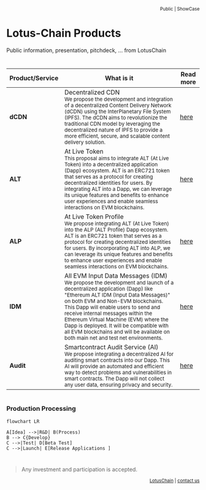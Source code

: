 <div align="right">
<sub>Public | ShowCase</sub>
</div>
 
# Lotus-Chain Products
Public information, presentation, pitchdeck, ... from LotusChain

#

| Product/Service | What is it | Read more |
|---|---|---|
| **dCDN** | Decentralized CDN<br /> <sub>We propose the development and integration of a decentralized Content Delivery Network (dCDN) using the InterPlanetary File System (IPFS). The dCDN aims to revolutionize the traditional CDN model by leveraging the decentralized nature of IPFS to provide a more efficient, secure, and scalable content delivery solution.</sub> | [here](https://github.com/blue-lotus-org/lotus-products/tree/main/dCDN) |
| **ALT** | At Live Token<br /> <sub>This proposal aims to integrate ALT (At Live Token) into a decentralized application (Dapp) ecosystem. ALT is an ERC721 token that serves as a protocol for creating decentralized identities for users. By integrating ALT into a Dapp, we can leverage its unique features and benefits to enhance user experiences and enable seamless interactions on EVM blockchains.</sub> | [here](https://github.com/blue-lotus-org/lotus-products/tree/main/ALT) |
| **ALP** | At Live Token Profile<br /> <sub>We propose integrating ALT (At Live Token) into the ALP (ALT Profile) Dapp ecosystem. ALT is an ERC721 token that serves as a protocol for creating decentralized identities for users. By incorporating ALT into ALP, we can leverage its unique features and benefits to enhance user experiences and enable seamless interactions on EVM blockchains.</sub> | [here](https://github.com/blue-lotus-org/lotus-products/tree/main/ALP) |
| **IDM** | All EVM Input Data Messages (IDM)<br /> <sub>We propose the development and launch of a decentralized application (Dapp) like "Ethereum ALT IDM (Input Data Messages)" on both EVM and Non-EVM blockchains. This Dapp will enable users to send and receive internal messages within the Ethereum Virtual Machine (EVM) where the Dapp is deployed. It will be compatible with all EVM blockchains and will be available on both main net and test net environments.</sub> | [here](https://github.com/blue-lotus-org/lotus-products/tree/main/IDM) |
| **Audit** | Smartcontract Audit Service (AI)<br /> <sub>We propose integrating a decentralized AI for auditing smart contracts into our Dapp. This AI will provide an automated and efficient way to detect problems and vulnerabilities in smart contracts. The Dapp will not collect any user data, ensuring privacy and security.</sub> | [here](https://github.com/blue-lotus-org/lotus-products/tree/main/Audit) |

#

### Production Processing 
```mermaid
flowchart LR

A[Idea] -->|R&D| B(Process)
B --> C{Develop}
C -->|Test| D[Beta Test]
C -->|Launch| E[Release Applications ]
```

#

> Any investment and participation is accepted.

<div align="right">
 <small>  <a href="https://lotuschain.org">LotusChain</a> | <a href="mailto:contact@lotuschain.org">contact us</a> </small>
</div>

<!--
# Lotus-Chain Products
Public information, presentation, pitchdeck, ... from LotusChain

#

### dCDN
Decentralized CDN\
<sub>We propose the development and integration of a decentralized Content Delivery Network (dCDN) using the InterPlanetary File System (IPFS). The dCDN aims to revolutionize the traditional CDN model by leveraging the decentralized nature of IPFS to provide a more efficient, secure, and scalable content delivery solution.\
[read more](https://github.com/blue-lotus-org/lotus-products/tree/main/dCDN)</sub>

### ALT
At Live Token\
<sub>This proposal aims to integrate ALT (At Live Token) into a decentralized application (Dapp) ecosystem. ALT is an ERC721 token that serves as a protocol for creating decentralized identities for users. By integrating ALT into a Dapp, we can leverage its unique features and benefits to enhance user experiences and enable seamless interactions on EVM blockchains.\
[read more](https://github.com/blue-lotus-org/lotus-products/tree/main/ALT)</sub>

### ALP
At Live Token Profile\
<sub>We propose integrating ALT (At Live Token) into the ALP (ALT Profile) Dapp ecosystem. ALT is an ERC721 token that serves as a protocol for creating decentralized identities for users. By incorporating ALT into ALP, we can leverage its unique features and benefits to enhance user experiences and enable seamless interactions on EVM blockchains.\
[read more](https://github.com/blue-lotus-org/lotus-products/tree/main/ALP)</sub>

### IDM
All EVM Input Data Messages (IDM)\
<sub>We propose the development and launch of a decentralized application (Dapp) like "Ethereum ALT IDM (Input Data Messages)" on both EVM and Non-EVM blockchains. This Dapp will enable users to send and receive internal messages within the Ethereum Virtual Machine (EVM) where the Dapp is deployed. It will be compatible with all EVM blockchains and will be available on both main net and test net environments.\
[read more](https://github.com/blue-lotus-org/lotus-products/tree/main/IDM)</sub>

### Audit
Smartcontract Audit Service (AI)\
<sub>We propose integrating a decentralized AI for auditing smart contracts into our Dapp. This AI will provide an automated and efficient way to detect problems and vulnerabilities in smart contracts. The Dapp will not collect any user data, ensuring privacy and security.\
[read more](https://github.com/blue-lotus-org/lotus-products/tree/main/Audit)</sub>

#

<div align="right">
 <small>  <a href="https://lotuschain.org">LotusChain</a> | <a href="mailto:contact@lotuschain.org">contact us</a> </small>
</div>

-->
